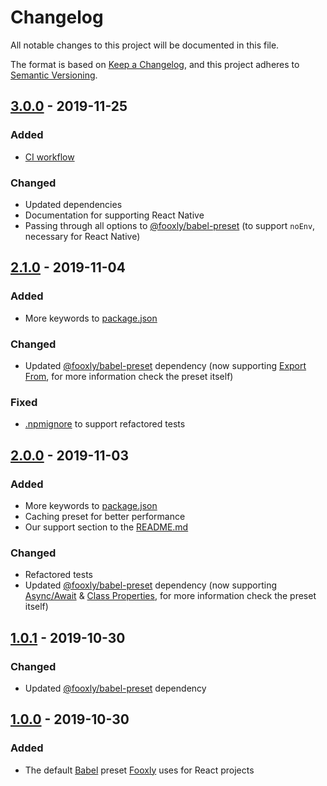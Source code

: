 <!-- markdownlint-disable -->
# Changelog
All notable changes to this project will be documented in this file.

The format is based on [Keep a Changelog](https://keepachangelog.com/en/1.0.0/),
and this project adheres to [Semantic Versioning](https://semver.org/spec/v2.0.0.html).

## [3.0.0] - 2019-11-25
### Added
- [CI workflow](https://github.com/Fooxly/babel-preset-react/actions?query=workflow%3Atests)

### Changed
- Updated dependencies
- Documentation for supporting React Native
- Passing through all options to [@fooxly/babel-preset] (to support `noEnv`, necessary for React Native)

## [2.1.0] - 2019-11-04
### Added
- More keywords to [package.json]

### Changed
- Updated [@fooxly/babel-preset] dependency (now supporting [Export From](https://babeljs.io/docs/en/next/babel-plugin-proposal-export-default-from.html), for more information check the preset itself)

### Fixed
- [.npmignore](.npmignore) to support refactored tests

## [2.0.0] - 2019-11-03
### Added
- More keywords to [package.json]
- Caching preset for better performance
- Our support section to the [README.md]

### Changed
- Refactored tests
- Updated [@fooxly/babel-preset] dependency (now supporting [Async/Await](https://developer.mozilla.org/en-US/docs/Web/JavaScript/Reference/Statements/async_function) & [Class Properties](https://javascript.info/class#class-properties), for more information check the preset itself)

## [1.0.1] - 2019-10-30
### Changed
- Updated [@fooxly/babel-preset] dependency

## [1.0.0] - 2019-10-30
### Added
- The default [Babel] preset [Fooxly] uses for React projects

[README.md]: README.md
[package.json]: package.json
[Babel]: https://babeljs.io/
[Fooxly]: https://www.fooxly.com/
[@fooxly/babel-preset]: https://www.npmjs.com/package/@fooxly/babel-preset

[3.0.0]: https://github.com/Fooxly/babel-preset-react/compare/v2.1.0...v3.0.0
[2.1.0]: https://github.com/Fooxly/babel-preset-react/compare/v2.0.0...v2.1.0
[2.0.0]: https://github.com/Fooxly/babel-preset-react/compare/v1.0.2...v2.0.0
[1.0.1]: https://github.com/Fooxly/babel-preset-react/compare/v1.0.0...v1.0.1
[1.0.0]: https://github.com/Fooxly/babel-preset-react/releases/tag/v1.0.0
